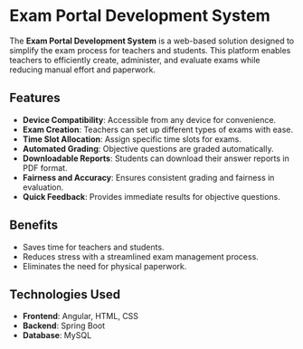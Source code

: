 # Exam Portal Development System  

The **Exam Portal Development System** is a web-based solution designed to simplify the exam process for teachers and students. This platform enables teachers to efficiently create, administer, and evaluate exams while reducing manual effort and paperwork.  

## Features  
- **Device Compatibility**: Accessible from any device for convenience.  
- **Exam Creation**: Teachers can set up different types of exams with ease.  
- **Time Slot Allocation**: Assign specific time slots for exams.  
- **Automated Grading**: Objective questions are graded automatically.  
- **Downloadable Reports**: Students can download their answer reports in PDF format.  
- **Fairness and Accuracy**: Ensures consistent grading and fairness in evaluation.  
- **Quick Feedback**: Provides immediate results for objective questions.  

## Benefits  
- Saves time for teachers and students.  
- Reduces stress with a streamlined exam management process.  
- Eliminates the need for physical paperwork.  

## Technologies Used  
- **Frontend**: Angular, HTML, CSS  
- **Backend**: Spring Boot  
- **Database**: MySQL  

